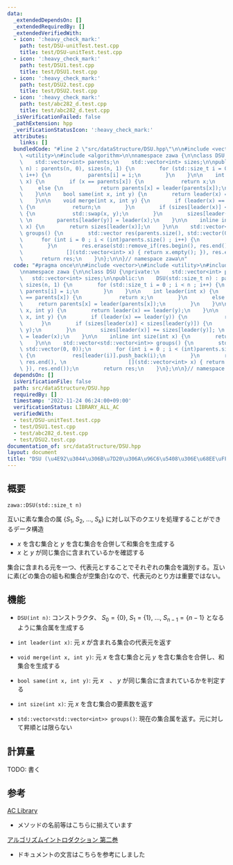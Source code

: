 ```yaml
---
data:
  _extendedDependsOn: []
  _extendedRequiredBy: []
  _extendedVerifiedWith:
  - icon: ':heavy_check_mark:'
    path: test/DSU-unitTest.test.cpp
    title: test/DSU-unitTest.test.cpp
  - icon: ':heavy_check_mark:'
    path: test/DSU1.test.cpp
    title: test/DSU1.test.cpp
  - icon: ':heavy_check_mark:'
    path: test/DSU2.test.cpp
    title: test/DSU2.test.cpp
  - icon: ':heavy_check_mark:'
    path: test/abc282_d.test.cpp
    title: test/abc282_d.test.cpp
  _isVerificationFailed: false
  _pathExtension: hpp
  _verificationStatusIcon: ':heavy_check_mark:'
  attributes:
    links: []
  bundledCode: "#line 2 \"src/dataStructure/DSU.hpp\"\n\n#include <vector>\n#include\
    \ <utility>\n#include <algorithm>\n\nnamespace zawa {\n\nclass DSU {\nprivate:\n\
    \    std::vector<int> parents;\n    std::vector<int> sizes;\n\npublic:\n    DSU(std::size_t\
    \ n) : parents(n, 0), sizes(n, 1) {\n        for (std::size_t i = 0 ; i < n ;\
    \ i++) {\n            parents[i] = i;\n        }\n    }\n\n    int leader(int\
    \ x) {\n        if (x == parents[x]) {\n            return x;\n        }\n   \
    \     else {\n            return parents[x] = leader(parents[x]);\n        }\n\
    \    }\n\n    bool same(int x, int y) {\n        return leader(x) == leader(y);\n\
    \    }\n\n    void merge(int x, int y) {\n        if (leader(x) == leader(y))\
    \ {\n            return;\n        }\n        if (sizes[leader(x)] < sizes[leader(y)])\
    \ {\n            std::swap(x, y);\n        }\n        sizes[leader(x)] += sizes[leader(y)];\
    \ \n        parents[leader(y)] = leader(x);\n    }\n\n    inline int size(int\
    \ x) {\n        return sizes[leader(x)];\n    }\n\n    std::vector<std::vector<int>>\
    \ groups() {\n        std::vector res(parents.size(), std::vector(0, 0));\n  \
    \      for (int i = 0 ; i < (int)parents.size() ; i++) {\n            res[leader(i)].push_back(i);\n\
    \        }\n        res.erase(std::remove_if(res.begin(), res.end(), \n      \
    \              [](std::vector<int> x) { return x.empty(); }), res.end());\n  \
    \      return res;\n    }\n};\n\n}// namespace zawa\n"
  code: "#pragma once\n\n#include <vector>\n#include <utility>\n#include <algorithm>\n\
    \nnamespace zawa {\n\nclass DSU {\nprivate:\n    std::vector<int> parents;\n \
    \   std::vector<int> sizes;\n\npublic:\n    DSU(std::size_t n) : parents(n, 0),\
    \ sizes(n, 1) {\n        for (std::size_t i = 0 ; i < n ; i++) {\n           \
    \ parents[i] = i;\n        }\n    }\n\n    int leader(int x) {\n        if (x\
    \ == parents[x]) {\n            return x;\n        }\n        else {\n       \
    \     return parents[x] = leader(parents[x]);\n        }\n    }\n\n    bool same(int\
    \ x, int y) {\n        return leader(x) == leader(y);\n    }\n\n    void merge(int\
    \ x, int y) {\n        if (leader(x) == leader(y)) {\n            return;\n  \
    \      }\n        if (sizes[leader(x)] < sizes[leader(y)]) {\n            std::swap(x,\
    \ y);\n        }\n        sizes[leader(x)] += sizes[leader(y)]; \n        parents[leader(y)]\
    \ = leader(x);\n    }\n\n    inline int size(int x) {\n        return sizes[leader(x)];\n\
    \    }\n\n    std::vector<std::vector<int>> groups() {\n        std::vector res(parents.size(),\
    \ std::vector(0, 0));\n        for (int i = 0 ; i < (int)parents.size() ; i++)\
    \ {\n            res[leader(i)].push_back(i);\n        }\n        res.erase(std::remove_if(res.begin(),\
    \ res.end(), \n                    [](std::vector<int> x) { return x.empty();\
    \ }), res.end());\n        return res;\n    }\n};\n\n}// namespace zawa\n"
  dependsOn: []
  isVerificationFile: false
  path: src/dataStructure/DSU.hpp
  requiredBy: []
  timestamp: '2022-11-24 06:24:00+09:00'
  verificationStatus: LIBRARY_ALL_AC
  verifiedWith:
  - test/DSU-unitTest.test.cpp
  - test/DSU1.test.cpp
  - test/abc282_d.test.cpp
  - test/DSU2.test.cpp
documentation_of: src/dataStructure/DSU.hpp
layout: document
title: "DSU (\u4E92\u3044\u306B\u7D20\u306A\u96C6\u5408\u306E\u68EE\uFF09"
---
```


## 概要
```
zawa::DSU(std::size_t n)
```

 互いに素な集合の属 $\{S_1,\ S_2,\ \dots ,\ S_k\}$ に対し以下のクエリを処理することができるデータ構造
 - $x$ を含む集合と $y$ を含む集合を合併して和集合を生成する
 - $x$ と $y$ が同じ集合に含まれているかを確認する

集合に含まれる元を一つ、代表元とすることでそれぞれの集合を識別する。互いに素(どの集合の組も和集合が空集合)なので、代表元のとり方は重要ではない。

## 機能

- `DSU(int n)`: コンストラクタ、 $S_0 = \{ 0 \},\ S_1 = \{ 1 \},\ \dots ,\ S_{n - 1} = \{ n - 1 \}$ となるように集合属を生成する

- `int leader(int x)`: 元 $x$ が含まれる集合の代表元を返す

- `void merge(int x, int y)`: 元 $x$ を含む集合と元 $y$ を含む集合を合併し、和集合を生成する

- `bool same(int x, int y)`:  元 $x$　、 $y$ が同じ集合に含まれているかを判定する

- `int size(int x)`: 元 $x$ を含む集合の要素数を返す

- `std::vector<std::vector<int>> groups()`: 現在の集合属を返す。元に対して昇順とは限らない

## 計算量

TODO: 書く

## 参考

[AC Library](https://atcoder.github.io/ac-library/document_ja/dsu.html)
- メソッドの名前等はこちらに揃えています

[アルゴリズムイントロダクション 第二巻](https://www.kindaikagaku.co.jp/book_list/detail/9784764904071/)
- ドキュメントの文言はこちらを参考にしました
